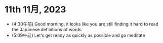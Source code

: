 # 11th 11月, 2023
- (4:30午前) Good morning, it looks like you are still finding it hard to read the Japanese definitions of words
- (5:09午前) Let's get ready as quickly as possible and go meditate

 
